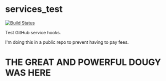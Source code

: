 services_test
=============

[![Build Status](https://travis-ci.org/jsh/services_test.svg?branch=master)](https://travis-ci.org/jsh/services_test)

Test GitHub service hooks.

I'm doing this in a public repo to prevent having to pay fees.

THE GREAT AND POWERFUL DOUGY WAS HERE
=====================================
